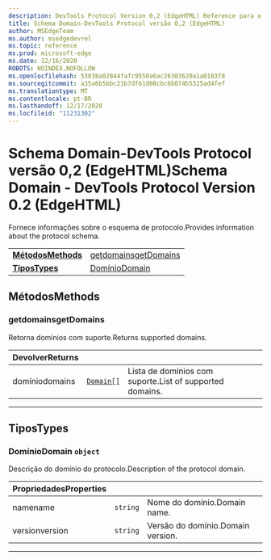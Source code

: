 ```yaml
---
description: DevTools Protocol Version 0,2 (EdgeHTML) Reference para o domínio do esquema. Fornece informações sobre o esquema de protocolo.
title: Schema Domain-DevTools Protocol versão 0,2 (EdgeHTML)
author: MSEdgeTeam
ms.author: msedgedevrel
ms.topic: reference
ms.prod: microsoft-edge
ms.date: 12/16/2020
ROBOTS: NOINDEX,NOFOLLOW
ms.openlocfilehash: 53038a02844fafc9550a6ac26303620a1a0183f8
ms.sourcegitcommit: a35a6b5bbc21b7df61d08cbc6b074b5325ad4fef
ms.translationtype: MT
ms.contentlocale: pt-BR
ms.lasthandoff: 12/17/2020
ms.locfileid: "11231302"
---
```

# <span data-ttu-id="b9366-104">Schema Domain-DevTools Protocol versão 0,2 (EdgeHTML)</span><span class="sxs-lookup"><span data-stu-id="b9366-104">Schema Domain - DevTools Protocol Version 0.2 (EdgeHTML)</span></span>  

<span data-ttu-id="b9366-105">Fornece informações sobre o esquema de protocolo.</span><span class="sxs-lookup"><span data-stu-id="b9366-105">Provides information about the protocol schema.</span></span>

| | |
|-|-|
| [**<span data-ttu-id="b9366-106">Métodos</span><span class="sxs-lookup"><span data-stu-id="b9366-106">Methods</span></span>**](#methods) | [<span data-ttu-id="b9366-107">getdomains</span><span class="sxs-lookup"><span data-stu-id="b9366-107">getDomains</span></span>](#getdomains) |
| [**<span data-ttu-id="b9366-108">Tipos</span><span class="sxs-lookup"><span data-stu-id="b9366-108">Types</span></span>**](#types) | [<span data-ttu-id="b9366-109">Domínio</span><span class="sxs-lookup"><span data-stu-id="b9366-109">Domain</span></span>](#domain) |
## <span data-ttu-id="b9366-110">Métodos</span><span class="sxs-lookup"><span data-stu-id="b9366-110">Methods</span></span>

### <span data-ttu-id="b9366-111">getdomains</span><span class="sxs-lookup"><span data-stu-id="b9366-111">getDomains</span></span>
<span data-ttu-id="b9366-112">Retorna domínios com suporte.</span><span class="sxs-lookup"><span data-stu-id="b9366-112">Returns supported domains.</span></span>

<table>
    <thead>
        <tr>
            <th><span data-ttu-id="b9366-113">Devolver</span><span class="sxs-lookup"><span data-stu-id="b9366-113">Returns</span></span></th>
            <th></th>
            <th></th>
        </tr>
    </thead>
    <tbody>
        <tr>
            <td><span data-ttu-id="b9366-114">domínio</span><span class="sxs-lookup"><span data-stu-id="b9366-114">domains</span></span></td>
            <td><a href="#domain"><code class="flyout">Domain[]</code></a></td>
            <td><span data-ttu-id="b9366-115">Lista de domínios com suporte.</span><span class="sxs-lookup"><span data-stu-id="b9366-115">List of supported domains.</span></span></td>
        </tr>
    </tbody>
</table>
</p>

---

## <span data-ttu-id="b9366-116">Tipos</span><span class="sxs-lookup"><span data-stu-id="b9366-116">Types</span></span>

### <a name="domain"></a> <span data-ttu-id="b9366-117">Domínio</span><span class="sxs-lookup"><span data-stu-id="b9366-117">Domain</span></span> `object`

<span data-ttu-id="b9366-118">Descrição do domínio do protocolo.</span><span class="sxs-lookup"><span data-stu-id="b9366-118">Description of the protocol domain.</span></span>

<table>
    <thead>
        <tr>
            <th><span data-ttu-id="b9366-119">Propriedades</span><span class="sxs-lookup"><span data-stu-id="b9366-119">Properties</span></span></th>
            <th></th>
            <th></th>
        </tr>
    </thead>
    <tbody>
        <tr>
            <td><span data-ttu-id="b9366-120">name</span><span class="sxs-lookup"><span data-stu-id="b9366-120">name</span></span></td>
            <td><code class="flyout">string</code></td>
            <td><span data-ttu-id="b9366-121">Nome do domínio.</span><span class="sxs-lookup"><span data-stu-id="b9366-121">Domain name.</span></span></td>
        </tr>
        <tr>
            <td><span data-ttu-id="b9366-122">version</span><span class="sxs-lookup"><span data-stu-id="b9366-122">version</span></span></td>
            <td><code class="flyout">string</code></td>
            <td><span data-ttu-id="b9366-123">Versão do domínio.</span><span class="sxs-lookup"><span data-stu-id="b9366-123">Domain version.</span></span></td>
        </tr>
    </tbody>
</table>
</p>

---
